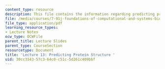 ```yaml
---
content_type: resource
description: This file contains the information regarding predicting protein structure.
file: /media/courses/7-91j-foundations-of-computational-and-systems-biology-spring-2014/30cc334357c364c0c51c5d261c409bbf_MIT7_91JS14_Lecture13.pdf
file_type: application/pdf
learning_resource_types:
- Lecture Notes
ocw_type: OCWFile
parent_title: Lecture Slides
parent_type: CourseSection
resourcetype: Document
title: 'Lecture 13: Predicting Protein Structure '
uid: 30cc3343-57c3-64c0-c51c-5d261c409bbf
---
```


